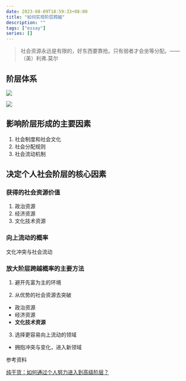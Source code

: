 ```yaml
---
date: 2023-08-09T18:59:33+08:00
title: "如何实现阶层跨越"
description: ""
tags: ["essay"]
series: []
---
```


> 社会资源永远是有限的，好东西要靠抢。只有弱者才会坐等分配。——（美）利弗.莫尔
<!--more-->
## 阶层体系

![](https://files.mdnice.com/user/46665/69941ac7-8b62-4a5f-8788-158d4a4c6536.png)


![](https://files.mdnice.com/user/46665/6b3f7093-a56c-4685-bf12-87a4b7d9285e.png)

## 影响阶层形成的主要因素

1. 社会制度和社会文化
2. 社会分配规则
3. 社会流动机制

## 决定个人社会阶层的核心因素

### 获得的社会资源价值

1. 政治资源
2. 经济资源
3. 文化技术资源

### 向上流动的概率

文化冲突与社会流动

### 放大阶层跨越概率的主要方法


1. 避开先富为主的环境


2. 从优势的社会资源去突破

- 政治资源
- 经济资源
- **文化技术资源**

3. 选择更容易向上流动的领域

- 拥抱冲突与变化，进入新领域


参考资料

[纯干货：如何通过个人努力进入到高级阶层？](https://www.bilibili.com/video/BV1Uj411Z7Cz)
